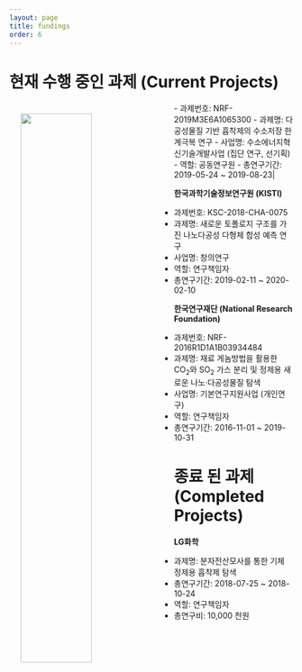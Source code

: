```yaml
---
layout: page
title: fundings
order: 6
---
```


# 현재 수행 중인 과제 (Current Projects)
<img src="../images/NRF-korea.png" align="left" width="50%" hspace="20" vspace="20">
- 과제번호: NRF-2019M3E6A1065300
- 과제명: 다공성물질 기반 흡착제의 수소저장 한계극복 연구
- 사업명: 수소에너지혁신기술개발사업 (집단 연구, 선기획)
- 역할: 공동연구원
- 총연구기간: 2019-05-24 ~ 2019-08-23|

<b>한국과학기술정보연구원 (KISTI)</b>
- 과제번호: KSC-2018-CHA-0075
- 과제명: 새로운 토폴로지 구조를 가진 나노다공성 다형체 합성 예측 연구
- 사업명: 창의연구
- 역할: 연구책임자
- 총연구기간: 2019-02-11 ~ 2020-02-10

<b>한국연구재단 (National Research Foundation)</b>
- 과제번호: NRF-2016R1D1A1B03934484
- 과제명: 재료 게놈방법을 활용한 CO<sub>2</sub>와 SO<sub>2</sub> 가스 분리 및 정제용 새로운 나노·다공성물질 탐색
- 사업명: 기본연구지원사업 (개인연구)
- 역할: 연구책임자
- 총연구기간: 2016-11-01 ~ 2019-10-31

# 종료 된 과제 (Completed Projects)
<b>LG화학</b>
- 과제명: 분자전산모사를 통한 기체 정제용 흡착제 탐색
- 총연구기간: 2018-07-25 ~ 2018-10-24
- 역할: 연구책임자
- 총연구비: 10,000 천원
